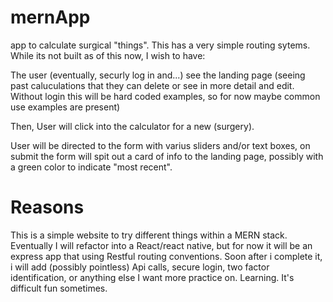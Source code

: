 # mernApp
app to calculate surgical "things". This has a very simple routing sytems. While its not built as of this now, I wish to have:

The user (eventually, securly log in and...) see the landing page (seeing past caluculations that they can delete or see in more detail and edit. Without login this will be hard coded examples, so for now maybe common use examples are present)

Then, User will click into the calculator for a new (surgery). 

User will be directed to the form with varius sliders and/or text boxes, on submit the form will spit out a card of info to the landing page, possibly with a green color to indicate "most recent".


# Reasons

This is a simple website to try different things within a MERN stack. Eventually I will refactor into a React/react native, but for now it will be an express app that using Restful routing conventions. Soon after i complete it, i will add (possibly pointless) Api calls, secure login, two factor identification, or anything else I want more practice on. Learning. It's difficult fun sometimes.
